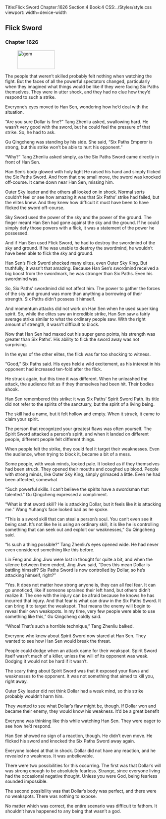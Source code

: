 Title:Flick Sword 
Chapter:1626 
Section:4 
Book:4 
CSS:../Styles/style.css 
viewport: width=device-width
  
## Flick Sword
### Chapter 1626 
<figure>
	<img src="../Images/gem.gif" alt="gem" id="gem" width="120" height="60" />
</figure>
  

  
  The people that weren’t skilled probably felt nothing when watching the fight. But the faces of all the powerful spectators changed, particularly when they imagined what things would be like if they were facing Six Paths themselves. They were in utter shock, and they had no clue how they’d respond to such a strike.

Everyone’s eyes moved to Han Sen, wondering how he’d deal with the situation.

“Are you sure Dollar is fine?” Tang Zhenliu asked, swallowing hard. He wasn’t very good with the sword, but he could feel the pressure of that strike. So, he had to ask.

Gu Qingcheng was standing by his side. She said, “Six Paths Emperor is strong, but this strike won’t be able to hurt his opponent.”

“Why?” Tang Zhenliu asked simply, as the Six Paths Sword came directly in front of Han Sen.

Han Sen’s body glowed with holy light He raised his hand and simply flicked the Six Paths Sword. And from that one small move, the sword was knocked off-course. It came down near Han Sen, missing him.

Outer Sky leader and the others all looked on in shock. Normal sorts couldn’t feel or see how amazing it was that Six Paths’ strike had failed, but the elites knew. And they knew how difficult it must have been to have flicked the sword off-course.

Sky Sword used the power of the sky and the power of the ground. The finger meant Han Sen had gone against the sky and the ground. If he could simply defy those powers with a flick, it was a statement of the power he possessed.

And if Han Sen used Flick Sword, he had to destroy the swordmind of the sky and ground. If he was unable to destroy the swordmind, he wouldn’t have been able to flick the sky and ground.

Han Sen’s Flick Sword shocked many elites, even Outer Sky King. But truthfully, it wasn’t that amazing. Because Han Sen’s swordmind received a big boost from the swordmark, he was stronger than Six Paths. Even his swordmind was.

So, Six Paths’ swordmind did not affect him. The power to gather the forces of the sky and ground was more than anything a borrowing of their strength. Six Paths didn’t possess it himself.

And momentum attacks did not work on Han Sen when he used super king spirit. So, while the elites saw an incredible strike, Han Sen saw a fairly average strike similar to what the ordinary people saw. With the right amount of strength, it wasn’t difficult to block.

Now that Han Sen had maxed out his super geno points, his strength was greater than Six Paths’. His ability to flick the sword away was not surprising.

In the eyes of the other elites, the flick was far too shocking to witness.

“Good,” Six Paths said. His eyes held a wild excitement, as his interest in his opponent had increased ten-fold after the flick.

He struck again, but this time it was different. When he unleashed the attack, the audience felt as if they themselves had been hit. Their bodies shook.

Han Sen remembered this strike: it was Six Paths’ Spirit Sword Path. Its title did not refer to the spirits of the sanctuary, but the spirit of a living being.

The skill had a name, but it felt hollow and empty. When it struck, it came to claim your spirit.

The person that recognized your greatest flaws was often yourself. The Spirit Sword attacked a person’s spirit, and when it landed on different people, different people felt different things.

When people felt the strike, they could feel it target their weaknesses. Even the audience, when trying to block it, became a bit of a mess.

Some people, with weak minds, looked pale. It looked as if they themselves had been struck. They opened their mouths and coughed up blood. People with strong minds, like Outer Sky King, simply grimaced a little. Even he had been affected, somewhat

“Such powerful skills. I can’t believe the spirits have a swordsman that talented.” Gu Qingcheng expressed a compliment.

“What is that sword skill? He is attacking Dollar, but it feels like it is attacking me.” Wang Yuhang’s face looked bad as he spoke.

“This is a sword skill that can steal a person’s soul. You can’t even see it being cast. It’s not like he is using an ordinary skill, it is like he is controlling something that can seek out and exploit our weaknesses,” Gu Qingcheng said.

“Is such a thing possible?” Tang Zhenliu’s eyes opened wide. He had never even considered something like this before.

Lin Feng and Jing Jiwu were lost in thought for quite a bit, and when the silence between them ended, Jing Jiwu said, “Does this mean Dollar is battling himself? Six Paths Sword is now controlled by Dollar, so he’s attacking himself, right?”

“Yes. It does not matter how strong anyone is, they can all feel fear. It can go unnoticed, like if someone sprained their left hand, but others didn’t realize it. The one with the injury can be afraid because he knows he has incurred that injury. And that fear is what can draw in the Six Paths Sword. It can bring it to target the weakspot. That means the enemy will begin to reveal their own weakspots. In my time, very few people were able to use something like this,” Gu Qingcheng coldly said.

“Whoa! That’s such a horrible technique,” Tang Zhenliu balked.

Everyone who knew about Spirit Sword now stared at Han Sen. They wanted to see how Han Sen would break the threat.

People could dodge when an attack came for their weakspot. Spirit Sword itself wasn’t much of a killer, unless the will of its opponent was weak. Dodging it would not be hard if it wasn’t.

The scary thing about Spirit Sword was that it exposed your flaws and weaknesses to the opponent. It was not something that aimed to kill you, right away.

Outer Sky leader did not think Dollar had a weak mind, so this strike probably wouldn’t harm him.

They wanted to see what Dollar’s flaw might be, though. If Dollar won and became their enemy, they would know his weakness. It’d be a great benefit

Everyone was thinking like this while watching Han Sen. They were eager to see how he’d respond.

Han Sen showed no sign of a reaction, though. He didn’t even move. He flicked his sword and knocked the Six Paths Sword away again.

Everyone looked at that in shock. Dollar did not have any reaction, and he revealed no weakness. It was unbelievable.

There were two possibilities for this occurring. The first was that Dollar’s will was strong enough to be absolutely fearless. Strange, since everyone living had the occasional negative thought. Unless you were God, being fearless sounded impossible.

The second possibility was that Dollar’s body was perfect, and there were no weakspots. There was nothing to expose.

No matter which was correct, the entire scenario was difficult to fathom. It shouldn’t have happened to any being that wasn’t a god.
